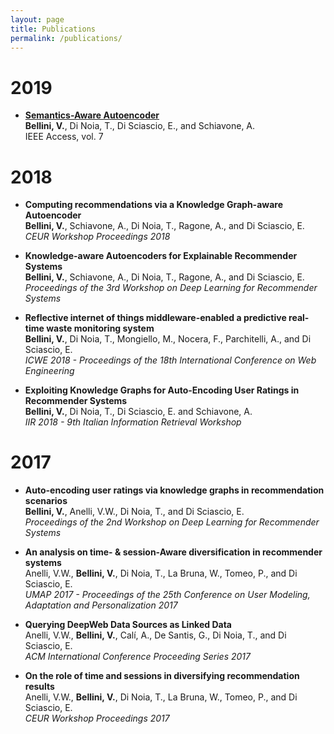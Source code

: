 ```yaml
---
layout: page
title: Publications
permalink: /publications/
---
```


# 2019

- **[Semantics-Aware Autoencoder](https://ieeexplore.ieee.org/document/8897546)**
  <br>**Bellini, V.**, Di Noia, T., Di Sciascio, E., and Schiavone, A.
  <br>IEEE Access, vol. 7
  
# 2018

- **Computing recommendations via a Knowledge Graph-aware Autoencoder**
  <br>**Bellini, V.**, Schiavone, A., Di Noia, T., Ragone, A., and Di Sciascio, E.
  <br>_CEUR Workshop Proceedings 2018_

- **Knowledge-aware Autoencoders for Explainable Recommender Systems**
  <br>**Bellini, V.**, Schiavone, A., Di Noia, T., Ragone, A., and Di Sciascio, E.
  <br>_Proceedings of the 3rd Workshop on Deep Learning for Recommender Systems_
  
- **Reflective internet of things middleware-enabled a predictive real-time waste monitoring system**
  <br>**Bellini, V.**, Di Noia, T., Mongiello, M., Nocera, F., Parchitelli, A., and Di Sciascio, E.
  <br>_ICWE 2018 - Proceedings of the 18th International Conference on Web Engineering_

- **Exploiting Knowledge Graphs for Auto-Encoding User Ratings in Recommender Systems**
  <br>**Bellini, V.**, Di Noia, T., Di Sciascio, E. and Schiavone, A.
  <br>_IIR 2018 - 9th Italian Information Retrieval Workshop_
  
# 2017

- **Auto-encoding user ratings via knowledge graphs in recommendation scenarios**
  <br>**Bellini, V.**, Anelli, V.W., Di Noia, T., and Di Sciascio, E.
  <br>_Proceedings of the 2nd Workshop on Deep Learning for Recommender Systems_

- **An analysis on time- & session-Aware diversification in recommender systems**
 <br>Anelli, V.W., **Bellini, V.**, Di Noia, T., La Bruna, W., Tomeo, P., and Di Sciascio, E.
 <br>_UMAP 2017 - Proceedings of the 25th Conference on User Modeling, Adaptation and Personalization 2017_
 
- **Querying DeepWeb Data Sources as Linked Data**
  <br>Anelli, V.W., **Bellini, V.**, Calí, A., De Santis, G., Di Noia, T., and Di Sciascio, E.
  <br>_ACM International Conference Proceeding Series 2017_

- **On the role of time and sessions in diversifying recommendation results**
  <br>Anelli, V.W., **Bellini, V.**, Di Noia, T., La Bruna, W., Tomeo, P., and Di Sciascio, E.
  <br>_CEUR Workshop Proceedings 2017_
